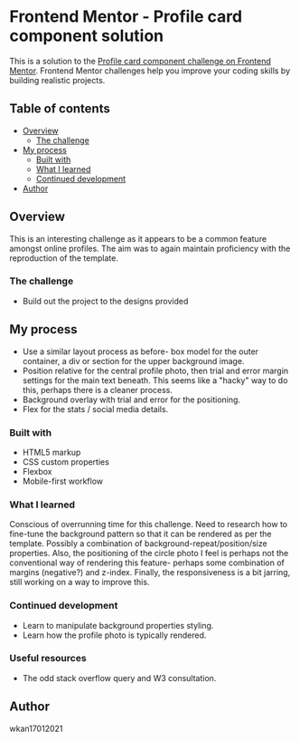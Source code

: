 # Frontend Mentor - Profile card component solution

This is a solution to the [Profile card component challenge on Frontend Mentor](https://www.frontendmentor.io/challenges/profile-card-component-cfArpWshJ). Frontend Mentor challenges help you improve your coding skills by building realistic projects.

## Table of contents

- [Overview](#overview)
  - [The challenge](#the-challenge)
- [My process](#my-process)
  - [Built with](#built-with)
  - [What I learned](#what-i-learned)
  - [Continued development](#continued-development)
- [Author](#author)

## Overview

This is an interesting challenge as it appears to be a common feature amongst online profiles. The aim was to again maintain proficiency with the reproduction of the template.

### The challenge

- Build out the project to the designs provided

## My process

- Use a similar layout process as before- box model for the outer container, a div or section for the upper background image.
- Position relative for the central profile photo, then trial and error margin settings for the main text beneath. This seems like a "hacky" way to do this, perhaps there is a cleaner process.
- Background overlay with trial and error for the positioning.
- Flex for the stats / social media details.

### Built with

- HTML5 markup
- CSS custom properties
- Flexbox
- Mobile-first workflow

### What I learned

Conscious of overrunning time for this challenge. Need to research how to fine-tune the background pattern so that it can be rendered as per the template. Possibly a combination of background-repeat/position/size properties. Also, the positioning of the circle photo I feel is perhaps not the conventional way of rendering this feature- perhaps some combination of margins (negative?) and z-index.
Finally, the responsiveness is a bit jarring, still working on a way to improve this.

### Continued development

- Learn to manipulate background properties styling.
- Learn how the profile photo is typically rendered.

### Useful resources

- The odd stack overflow query and W3 consultation.

## Author

wkan17012021
